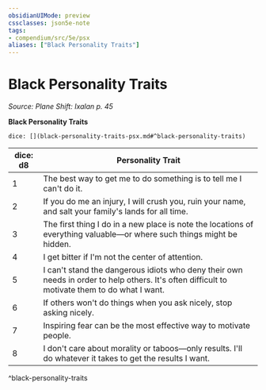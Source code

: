 ```yaml
---
obsidianUIMode: preview
cssclasses: json5e-note
tags:
- compendium/src/5e/psx
aliases: ["Black Personality Traits"]
---
```

# Black Personality Traits
*Source: Plane Shift: Ixalan p. 45* 

**Black Personality Traits**

`dice: [](black-personality-traits-psx.md#^black-personality-traits)`

| dice: d8 | Personality Trait |
|----------|-------------------|
| 1 | The best way to get me to do something is to tell me I can't do it. |
| 2 | If you do me an injury, I will crush you, ruin your name, and salt your family's lands for all time. |
| 3 | The first thing I do in a new place is note the locations of everything valuable—or where such things might be hidden. |
| 4 | I get bitter if I'm not the center of attention. |
| 5 | I can't stand the dangerous idiots who deny their own needs in order to help others. It's often difficult to motivate them to do what I want. |
| 6 | If others won't do things when you ask nicely, stop asking nicely. |
| 7 | Inspiring fear can be the most effective way to motivate people. |
| 8 | I don't care about morality or taboos—only results. I'll do whatever it takes to get the results I want. |
^black-personality-traits